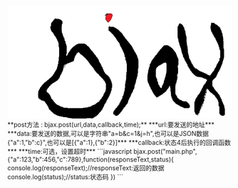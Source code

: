 <img src="https://github.com/Jon-Millent/bjax/blob/master/images/bjax.png?raw=true" />
**post方法 : bjax.post(url,data,callback,time);**
***url:要发送的地址***
***data:要发送的数据,可以是字符串"a=b&c=1&j=h",也可以是JSON数据 {"a":1,"b":c}",也可以是[{"a":1},{"b":2}]***
***callback:状态4后执行的回调函数***
***time:可选，设置超时***
```javascript
	bjax.post("main.php",{"a":123,"b":456,"c":789},function(responseText,status){
		console.log(responseText);//responseText:返回的数据
		console.log(status);//status:状态码
	})
	```
